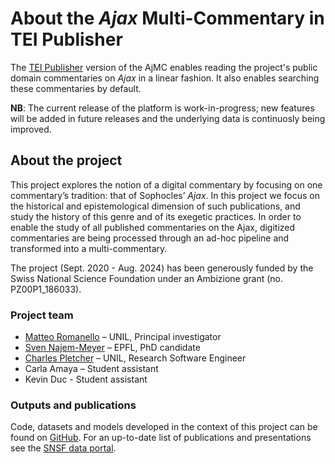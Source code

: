 # About the _Ajax_ Multi-Commentary in TEI Publisher

The [TEI Publisher](https://teipublisher.com/) version of the AjMC enables reading the project's public domain commentaries on *Ajax* in a linear fashion. It also enables searching these commentaries by default.

**NB**: The current release of the platform is work-in-progress; new features will be added in future releases and the underlying data is continuosly being improved. 

## About the project

This project explores the notion of a digital commentary by focusing on one commentary’s tradition: that of Sophocles’ *Ajax*.  In this project we focus on the historical and epistemological dimension of such publications, and study the history of this genre and of its exegetic practices. In order to enable the study of all published commentaries on the Ajax, digitized commentaries are being processed through an ad-hoc pipeline and transformed into a multi-commentary.

The project (Sept. 2020 - Aug. 2024) has been generously funded by the Swiss National Science Foundation under an Ambizione grant (no. PZ00P1_186033). 

### Project team

- [Matteo Romanello](https://orcid.org/0000-0002-7406-6286) – UNIL, Principal investigator
- [Sven Najem-Meyer](https://people.epfl.ch/sven.najem-meyer) – EPFL, PhD candidate
- [Charles Pletcher](https://plet.ch/) – UNIL, Research Software Engineer
- Carla Amaya – Student assistant
- Kevin Duc - Student assistant 

### Outputs and publications

Code, datasets and models developed in the context of this project can be found on [GitHub](http://github.com/ajaxMultiCommentary/). 
For an up-to-date list of publications and presentations see the [SNSF data portal](https://data.snf.ch/grants/grant/186033). 